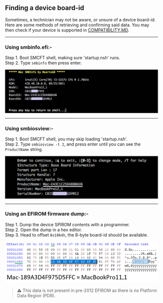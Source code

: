 ## Finding a device board-id

Sometimes, a technician may not be aware, or unsure of a device board-id. Here are some methods of retrieving and confirming said data. You may then check if your device is supported in [COMPATIBILITY.MD](COMPATIBILITY.md).

---
### Using smbinfo.efi:-

Step 1. Boot SMCFT shell, making sure 'startup.nsh' runs.\
Step 2. Type `smbinfo` then press enter.

<kbd><img width="600" src="resource/images/smbinfo.png" alt="smb-info"></kbd>

---
### Using smbiosview:-

Step 1. Boot SMCFT shell, you may skip loading 'startup.nsh'.\
Step 2. Type `smbiosview -t 2`, and press enter until you can see the `ProductName` string.

<kbd><img width="600" src="resource/images/smbios.png" alt="efi-board-id"></kbd>

---
### Using an EFIROM firmware dump:-

Step 1. Dump the device SPIROM contents with a programmer.\
Step 2. Open the dump in a hex editor.\
Step 3. Head to offset `0x1064h`, the 8-byte board-id should be available.

<kbd><img width="600" src="resource/images/efi-board-id.png" alt="efi-board-id"></kbd>

> ⚠ This data is not present in pre-2012 EFIROM as there is no Platform Data Region (PDR).
